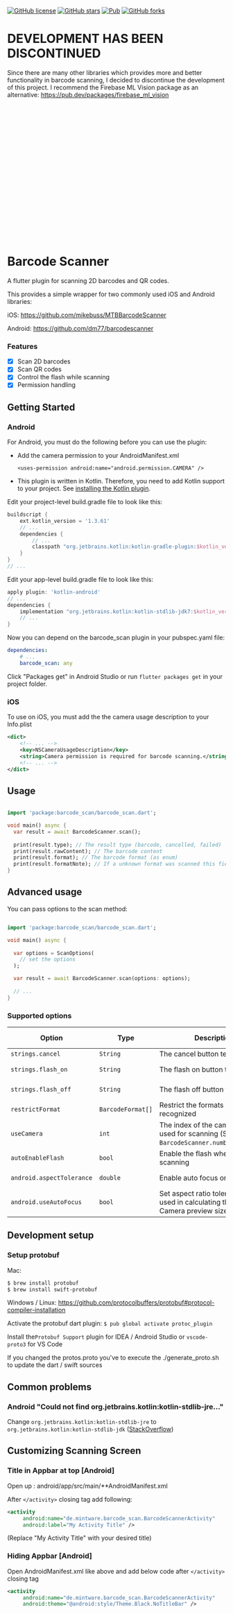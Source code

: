 [![GitHub license](https://img.shields.io/github/license/mintware-de/flutter_barcode_reader.svg)](https://github.com/mintware-de/flutter_barcode_reader/blob/master/LICENSE)
[![GitHub stars](https://img.shields.io/github/stars/mintware-de/flutter_barcode_reader)](https://github.com/mintware-de/flutter_barcode_reader/stargazers)
[![Pub](https://img.shields.io/pub/v/barcode_scan.svg)](https://pub.dartlang.org/packages/barcode_scan)
[![GitHub forks](https://img.shields.io/github/forks/mintware-de/flutter_barcode_reader)](https://github.com/mintware-de/flutter_barcode_reader/network)

# DEVELOPMENT HAS BEEN DISCONTINUED
Since there are many other libraries which provides more and better functionality in barcode scanning, I decided to discontinue the development of this project.
I recommend the Firebase ML Vision package as an alternative: https://pub.dev/packages/firebase_ml_vision

<br><br><br><br><br><br><br><br><br>
<br><br><br><br><br><br><br><br><br>

# Barcode Scanner

A flutter plugin for scanning 2D barcodes and QR codes. 

This provides a simple wrapper for two commonly used iOS and Android libraries:

iOS: https://github.com/mikebuss/MTBBarcodeScanner

Android: https://github.com/dm77/barcodescanner

### Features
- [x] Scan 2D barcodes
- [x] Scan QR codes
- [x] Control the flash while scanning
- [x] Permission handling

## Getting Started

### Android
For Android, you must do the following before you can use the plugin:

* Add the camera permission to your AndroidManifest.xml
     
     `<uses-permission android:name="android.permission.CAMERA" />`

* This plugin is written in Kotlin. Therefore, you need to add Kotlin support to your project. See [installing the Kotlin plugin](https://kotlinlang.org/docs/tutorials/kotlin-android.html#installing-the-kotlin-plugin).

Edit your project-level build.gradle file to look like this:
```groovy
buildscript {
    ext.kotlin_version = '1.3.61'
    // ...
    dependencies {
        // ...
        classpath "org.jetbrains.kotlin:kotlin-gradle-plugin:$kotlin_version"
    }
}
// ...
```

Edit your app-level build.gradle file to look like this:

```groovy
apply plugin: 'kotlin-android'
// ...
dependencies {
    implementation "org.jetbrains.kotlin:kotlin-stdlib-jdk7:$kotlin_version"
    // ...
}
```

Now you can depend on the barcode_scan plugin in your pubspec.yaml file:

```yaml
dependencies:
    # ...
    barcode_scan: any
```
Click "Packages get" in Android Studio or run `flutter packages get` in your project folder.

### iOS
To use on iOS, you must add the the camera usage description to your Info.plist

```xml
<dict>
    <!-- ... -->
    <key>NSCameraUsageDescription</key>
    <string>Camera permission is required for barcode scanning.</string>
    <!-- ... -->
</dict>
```


## Usage

```dart

import 'package:barcode_scan/barcode_scan.dart';

void main() async {
  var result = await BarcodeScanner.scan();
  
  print(result.type); // The result type (barcode, cancelled, failed)
  print(result.rawContent); // The barcode content
  print(result.format); // The barcode format (as enum)
  print(result.formatNote); // If a unknown format was scanned this field contains a note
}
```


## Advanced usage
You can pass options to the scan method:

```dart

import 'package:barcode_scan/barcode_scan.dart';

void main() async {
  
  var options = ScanOptions(
    // set the options
  );

  var result = await BarcodeScanner.scan(options: options);
  
  // ...
}
```

### Supported options
| Option                     | Type              | Description                                                                               | Supported by  |
|----------------------------|-------------------|-------------------------------------------------------------------------------------------|---------------|
| `strings.cancel`           | `String`          | The cancel button text on iOS                                                             | iOS only      |
| `strings.flash_on`         | `String`          | The flash on button text                                                                  | iOS + Android |
| `strings.flash_off`        | `String`          | The flash off button text                                                                 | iOS + Android |
| `restrictFormat`           | `BarcodeFormat[]` | Restrict the formats which are recognized                                                 | iOS + Android |
| `useCamera`                | `int`             | The index of the camera which is used for scanning (See `BarcodeScanner.numberOfCameras`) | iOS + Android |
| `autoEnableFlash`          | `bool`            | Enable the flash when start scanning                                                      | iOS + Android |
| `android.aspectTolerance`  | `double`          | Enable auto focus on Android                                                              | Android only  |
| `android.useAutoFocus`     | `bool`            | Set aspect ratio tolerance level used in calculating the optimal Camera preview size      | Android only  |

## Development setup

###  Setup protobuf

Mac:
```bash
$ brew install protobuf
$ brew install swift-protobuf
```
Windows / Linux: https://github.com/protocolbuffers/protobuf#protocol-compiler-installation


Activate the protobuf dart plugin:
`$ pub global activate protoc_plugin`

Install the`Protobuf Support` plugin for IDEA / Android Studio or `vscode-proto3` for VS Code

If you changed the protos.proto you've to execute the ./generate_proto.sh to update the dart / swift sources






## Common problems
### Android "Could not find org.jetbrains.kotlin:kotlin-stdlib-jre..."
Change `org.jetbrains.kotlin:kotlin-stdlib-jre` to `org.jetbrains.kotlin:kotlin-stdlib-jdk`
([StackOverflow](https://stackoverflow.com/a/53358817))


## Customizing Scanning Screen

### Title in Appbar at top [Android]

Open up : android/app/src/main/**AndroidManifest.xml

After `</activity>` closing tag add following:
```xml
<activity 
     android:name="de.mintware.barcode_scan.BarcodeScannerActivity"
     android:label="My Activity Title" />
```
(Replace "My Activity Title" with your desired title)


### Hiding Appbar [Android]

Open AndroidManifest.xml like above and add below code after `</activity>` closing tag

```xml
<activity 
     android:name="de.mintware.barcode_scan.BarcodeScannerActivity"
     android:theme="@android:style/Theme.Black.NoTitleBar" />
``` 

